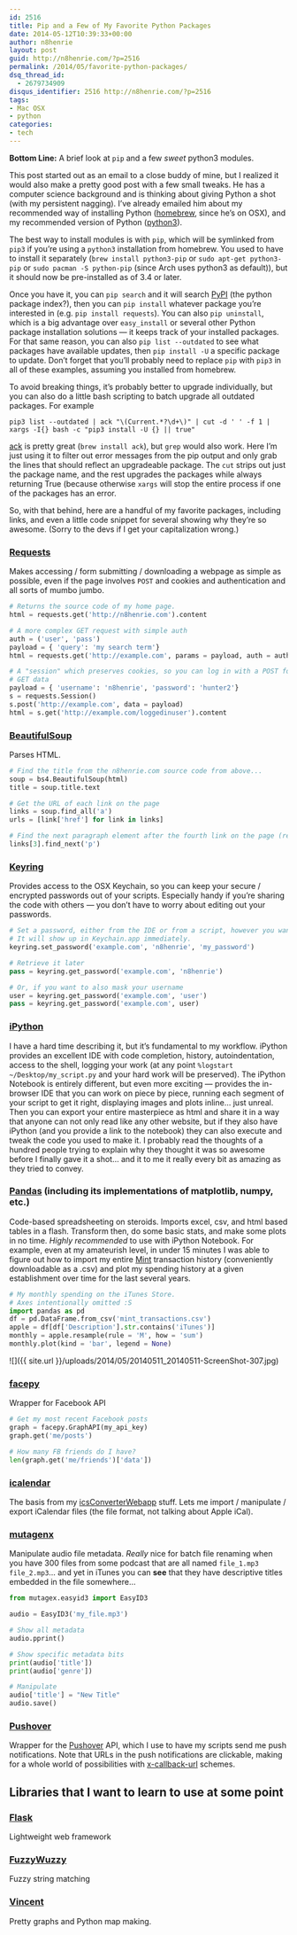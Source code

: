 ```yaml
---
id: 2516
title: Pip and a Few of My Favorite Python Packages
date: 2014-05-12T10:39:33+00:00
author: n8henrie
layout: post
guid: http://n8henrie.com/?p=2516
permalink: /2014/05/favorite-python-packages/
dsq_thread_id:
  - 2679734909
disqus_identifier: 2516 http://n8henrie.com/?p=2516
tags:
- Mac OSX
- python
categories:
- tech
---
```

**Bottom Line:** A brief look at `pip` and a few _sweet_ python3 modules.<!--more-->

This post started out as an email to a close buddy of mine, but I realized it would also make a pretty good post with a few small tweaks. He has a computer science background and is thinking about giving Python a shot (with my persistent nagging). I’ve already emailed him about my recommended way of installing Python (<a target="_blank" href="http://brew.sh/">homebrew</a>, since he’s on OSX), and my recommended version of Python (<a target="_blank" href="https://docs.python.org/3/">python3</a>).

The best way to install modules is with `pip`, which will be symlinked from `pip3` if you’re using a `python3` installation from homebrew. You used to have to install it separately (`brew install python3-pip` or `sudo apt-get python3-pip` or `sudo pacman -S python-pip` (since Arch uses python3 as default)), but it should now be pre-installed as of 3.4 or later.

Once you have it, you can `pip search` and it will search <a target="_blank" href="https://pypi.python.org/pypi">PyPI</a> (the python package index?), then you can `pip install` whatever package you’re interested in (e.g. `pip install requests`). You can also `pip uninstall`, which is a big advantage over `easy_install` or several other Python package installation solutions — it keeps track of your installed packages. For that same reason, you can also `pip list --outdated` to see what packages have available updates, then `pip install -U` a specific package to update. Don’t forget that you’ll probably need to replace `pip` with `pip3` in all of these examples, assuming you installed from homebrew.

To avoid breaking things, it’s probably better to upgrade individually, but you can also do a little bash scripting to batch upgrade all outdated packages. For example

```
pip3 list --outdated | ack "\(Current.*?\d+\)" | cut -d ' ' -f 1 | xargs -I{} bash -c "pip3 install -U {} || true"
```

<a target="_blank" href="http://beyondgrep.com/" title="Beyond grep: ack 2.12, a source code search tool for programmers">ack</a> is pretty great (`brew install ack`), but `grep` would also work. Here I’m just using it to filter out error messages from the pip output and only grab the lines that should reflect an upgradeable package. The `cut` strips out just the package name, and the rest upgrades the packages while always returning True (because otherwise `xargs` will stop the entire process if one of the packages has an error.

So, with that behind, here are a handful of my favorite packages, including links, and even a little code snippet for several showing why they’re so awesome. (Sorry to the devs if I get your capitalization wrong.)

### <a target="_blank" href="http://docs.python-requests.org/" title="Requests: HTTP for Humans — Requests 2.2.1 documentation">Requests</a>

Makes accessing / form submitting / downloading a webpage as simple as possible, even if the page involves `POST` and cookies and authentication and all sorts of mumbo jumbo.

```python
# Returns the source code of my home page.
html = requests.get('http://n8henrie.com').content
```

```python
# A more complex GET request with simple auth
auth = ('user', 'pass')
payload = { 'query': 'my search term'}
html = requests.get('http://example.com', params = payload, auth = auth).content
```

```python
# A "session" which preserves cookies, so you can log in with a POST form, then
# GET data
payload = { 'username': 'n8henrie', 'password': 'hunter2'}
s = requests.Session()
s.post('http://example.com', data = payload)
html = s.get('http://example.com/loggedinuser').content
```

### <a target="_blank" href="http://www.crummy.com/software/BeautifulSoup/" title="Beautiful Soup: We called him Tortoise because he taught us.">BeautifulSoup</a>

Parses HTML.

```python
# Find the title from the n8henrie.com source code from above...
soup = bs4.BeautifulSoup(html)
title = soup.title.text

# Get the URL of each link on the page
links = soup.find_all('a')
urls = [link['href'] for link in links]

# Find the next paragraph element after the fourth link on the page (remember it starts at zero)
links[3].find_next('p')
```

### <a target="_blank" href="https://pypi.python.org/pypi/keyring" title="keyring 3.7 : Python Package Index">Keyring</a>

Provides access to the OSX Keychain, so you can keep your secure / encrypted passwords out of your scripts. Especially handy if you’re sharing the code with others — you don’t have to worry about editing out your passwords.

```python
# Set a password, either from the IDE or from a script, however you want.
# It will show up in Keychain.app immediately.
keyring.set_password('example.com', 'n8henrie', 'my_password')
```

```python
# Retrieve it later
pass = keyring.get_password('example.com', 'n8henrie')
```

```python
# Or, if you want to also mask your username
user = keyring.get_password('example.com', 'user')
pass = keyring.get_password('example.com', user)
```

### <a target="_blank" href="http://ipython.org/" title="Announcements — IPython">iPython</a>

I have a hard time describing it, but it’s fundamental to my workflow. iPython provides an excellent IDE with code completion, history, autoindentation, access to the shell, logging your work (at any point `%logstart ~/Desktop/my_script.py` and your hard work will be preserved). The iPython Notebook is entirely different, but even more exciting — provides the in-browser IDE that you can work on piece by piece, running each segment of your script to get it right, displaying images and plots inline… just unreal. Then you can export your entire masterpiece as html and share it in a way that anyone can not only read like any other website, but if they also have iPython (and you provide a link to the notebook) they can also execute and tweak the code you used to make it. I probably read the thoughts of a hundred people trying to explain why they thought it was so awesome before I finally gave it a shot… and it to me it really every bit as amazing as they tried to convey.

### <a target="_blank" href="http://pandas.pydata.org/" title="Python Data Analysis Library — pandas: Python Data Analysis Library">Pandas</a> (including its implementations of matplotlib, numpy, etc.)

Code-based spreadsheeting on steroids. Imports excel, csv, and html based tables in a flash. Transform then, do some basic stats, and make some plots in no time. _Highly recommended_ to use with iPython Notebook. For example, even at my amateurish level, in under 15 minutes I was able to figure out how to import my entire <a target="_blank" href="https://mint.com">Mint</a> transaction history (conveniently downloadable as a .csv) and plot my spending history at a given establishment over time for the last several years.

```python
# My monthly spending on the iTunes Store.
# Axes intentionally omitted :S
import pandas as pd
df = pd.DataFrame.from_csv('mint_transactions.csv')
apple = df[df['Description'].str.contains('iTunes')]
monthly = apple.resample(rule = 'M', how = 'sum')
monthly.plot(kind = 'bar', legend = None)
```


![]({{ site.url }}/uploads/2014/05/20140511_20140511-ScreenShot-307.jpg)

### <a target="_blank" href="https://github.com/jgorset/facepy" title="jgorset/facepy · GitHub">facepy</a>

Wrapper for Facebook API

```python
# Get my most recent Facebook posts
graph = facepy.GraphAPI(my_api_key)
graph.get('me/posts')

# How many FB friends do I have?
len(graph.get('me/friends')['data'])
```

### <a target="_blank" href="https://pypi.python.org/pypi/icalendar/3.6.2" title="icalendar 3.6.2 : Python Package Index">icalendar</a>

The basis from my <a target="_blank" href="http://icsConverterWebapp.n8henrie.com">icsConverterWebapp</a> stuff. Lets me import / manipulate / export iCalendar files (the file format, not talking about Apple iCal).

### <a target="_blank" href="https://pypi.python.org/pypi/mutagenx" title="mutagenx 1.22.1 : Python Package Index">mutagenx</a>

Manipulate audio file metadata. _Really_ nice for batch file renaming when you have 300 files from some podcast that are all named `file_1.mp3 file_2.mp3`… and yet in iTunes you can **see** that they have descriptive titles embedded in the file somewhere…

```python
from mutagex.easyid3 import EasyID3

audio = EasyID3('my_file.mp3')

# Show all metadata
audio.pprint()

# Show specific metadata bits
print(audio['title'])
print(audio['genre'])

# Manipulate
audio['title'] = "New Title"
audio.save()
```

### <a target="_blank" href="http://pythonhosted.org/python-pushover/" title="Python-pushover documentation — python-pushover">Pushover</a>

Wrapper for the <a target="_blank" href="https://pushover.net/" title="Pushover: Simple Notifications for Android, iOS, and Desktop">Pushover</a> API, which I use to have my scripts send me push notifications. Note that URLs in the push notifications are clickable, making for a whole world of possibilities with <a target="_blank" href="http://x-callback-url.com/" title="x-callback-url">x-callback-url</a> schemes.

## Libraries that I want to learn to use at some point

### <a target="_blank" href="http://flask.pocoo.org/" title="Welcome - Flask (A Python Microframework)">Flask</a>

Lightweight web framework

### <a target="_blank" href="https://github.com/seatgeek/fuzzywuzzy" title="seatgeek/fuzzywuzzy · GitHub">FuzzyWuzzy</a>

Fuzzy string matching

### <a target="_blank" href="http://vincent.readthedocs.org/" title="Vincent: A Python to Vega Translator — Vincent 0.4 documentation">Vincent</a>

Pretty graphs and Python map making.
